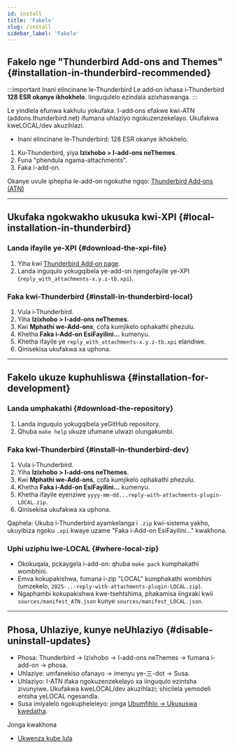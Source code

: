 ```yaml
---
id: install
title: 'Fakelo'
slug: /install
sidebar_label: 'Fakelo'
---
```


## Fakelo nge "Thunderbird Add-ons and Themes" {#installation-in-thunderbird-recommended}

:::important Inani elincinane le-Thunderbird
Le add‑on ixhasa i-Thunderbird **128 ESR okanye ikhokhelo**. Iinguqulelo ezindala azixhaswanga.
:::

Le yindlela efunwa kakhulu yokufaka. I-add‑ons efakwe kwi-ATN (addons.thunderbird.net) ifumana uhlaziyo ngokuzenzekelayo. Ukufakwa kweLOCAL/dev akuzihlazi.

- Inani elincinane le-Thunderbird: 128 ESR okanye ikhokhelo.

1. Ku-Thunderbird, yiya **Izixhobo > I-add-ons neThemes**.
2. Funa "phendula ngama-attachments".
3. Faka i-add-on.

Okanye uvule iphepha le-add-on ngokuthe ngqo: [Thunderbird Add‑ons (ATN)](https://addons.thunderbird.net/thunderbird/addon/reply-with-attachments)

---

## Ukufaka ngokwakho ukusuka kwi-XPI {#local-installation-in-thunderbird}

### Landa ifayile ye-XPI {#download-the-xpi-file}

1. Yiha kwi [Thunderbird Add‑on page](https://addons.thunderbird.net/thunderbird/addon/reply-with-attachments).
2. Landa inguqulo yokugqibela ye-add-on njengofayile ye-XPI (`reply_with_attachments-x.y.z-tb.xpi`).

### Faka kwi-Thunderbird {#install-in-thunderbird-local}

1. Vula i-Thunderbird.
2. Yiha **Izixhobo > I-add-ons neThemes**.
3. Kwi **Mphathi we-Add-ons**, cofa kumjikelo ophakathi phezulu.
4. Khetha **Faka i-Add-on EsiFayilini...** kumenyu.
5. Khetha ifayile ye `reply_with_attachments-x.y.z-tb.xpi` elandiwe.
6. Qinisekisa ukufakwa xa uphona.

---

## Fakelo ukuze kuphuhliswa {#installation-for-development}

### Landa umphakathi {#download-the-repository}

1. Landa inguqulo yokugqibela yeGitHub repository.
2. Qhuba `make help` ukuze ufumane ulwazi olungakumbi.

### Faka kwi-Thunderbird {#install-in-thunderbird-dev}

1. Vula i-Thunderbird.
2. Yiha **Izixhobo > I-add-ons neThemes**.
3. Kwi **Mphathi we-Add-ons**, cofa kumjikelo ophakathi phezulu.
4. Khetha **Faka i-Add-on EsiFayilini...** kumenyu.
5. Khetha ifayile eyenziwe `yyyy-mm-dd...reply-with-attachments-plugin-LOCAL.zip`.
6. Qinisekisa ukufakwa xa uphona.

Qaphela: Ukuba i-Thunderbird ayamkelanga i `.zip` kwi-sistema yakho, ukuyibiza ngoku `.xpi` kwaye uzame "Faka i-Add-on EsiFayilini..." kwakhona.

### Uphi uziphu lwe-LOCAL {#where-local-zip}

- Okokuqala, pckaygela i-add-on: qhuba `make pack` kumphakathi wombhini.
- Emva kokupakishwa, fumana i-zip "LOCAL" kumphakathi wombhini (umzekelo, `2025-..-reply-with-attachments-plugin-LOCAL.zip`).
- Ngaphambi kokupakishwa kwe-tsehtshima, phakamisa iingxaki kwii `sources/manifest_ATN.json` kunye `sources/manifest_LOCAL.json`.

---

## Phosa, Uhlaziye, kunye neUhlaziyo {#disable-uninstall-updates}

- Phosa: Thunderbird → Izixhobo → I-add-ons neThemes → fumana i-add-on → phosa.
- Uhlaziye: umfanekiso ofanayo → imenyu ye-三-dot → Susa.
- Uhlaziyo: I-ATN ifaka ngokuzenzekelayo xa iinguqulo ezintsha zivunyiwe. Ukufakwa kweLOCAL/dev akuzihlazi; shicilela yemodeli entsha yeLOCAL ngesandla.
- Susa imiyalelo ngokupheleleyo: jonga [Ubumfihlo → Ukususwa kwedatha](privacy#data-removal).

Jonga kwakhona

- [Ukwenza kube lula](quickstart)
